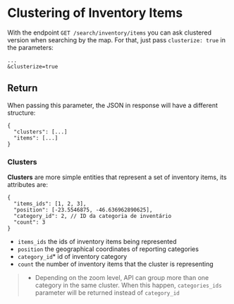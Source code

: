 # Clustering of Inventory Items

With the endpoint `GET /search/inventory/items` you can ask clustered version when searching by the map. For that, just pass `clusterize: true` in the parameters:

    ...
    &clusterize=true

## Return

When passing this parameter, the JSON in response will have a different structure:

    {
      "clusters": [...]
      "items": [...]
    }

### Clusters

**Clusters** are more simple entities that represent a set of inventory items, its attributes are:

    {
      "items_ids": [1, 2, 3],
      "position": [-23.5546875, -46.636962890625],
      "category_id": 2, // ID da categoria de inventário
      "count": 3
    }

* `items_ids` the ids of inventory items being represented
* `position` the geographical coordinates of reporting categories
* `category_id`* id of inventory category 
* `count` the number of inventory items that the cluster is representing

> * Depending on the zoom level, API can group more than one category in the same cluster. When this happen, `categories_ids` parameter will be returned instead of `category_id`
